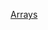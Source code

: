 <!-- @author: CJ Reynolds -->

[Arrays](https://docs.google.com/presentation/d/15Pvx09_spsLvV2ST5KCOAZJembz53X1Mf3YI63VTYBk/edit?usp=sharing)
